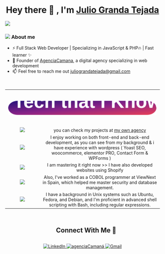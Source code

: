 <div align="center">
<h1 align="center">Hey there 👋 , I'm <a href="https://agenciacamana.com/">Julio Granda Tejada</a> </h1>
</div>
<a href="#"><img src="https://agenciacamana.com/jgt.png"></a>

### <picture><img src = "https://agenciacamana.com/about-me.gif" width = 50px></picture> **About me**

- ⚡ Full Stack Web Developer | Specializing in JavaScript & PHP🔥 | Fast learner ✨
- 🌱 Founder of <a href="https://agenciacamana.com/">AgenciaCamana</a>, a digital agency specializing in web development
- 📫 Feel free to reach me out juliograndatejada@gmail.com 
<br>

<div style="overflow: hidden;">
<table style="width: 100%; border-collapse: collapse; border: solid 0 !important; text-align: center; align-items: center;">
  
  <tr style="border: none;">
    <td colspan="3" style="border: none; padding: 10px; text-align: center; height: 100px; vertical-align: middle;">
        <a href="#"><img src="./1.svg" style="width: 100%; max-width: 100%; height: auto;" /></a>
    </td>
 </tr>


  
   <tr style="border: solid 0 !important">
      <td width=400px colspan=2 style="border: solid 0 !important; border-radio: 8 !important">
        <a href="#"><img src="https://skillicons.dev/icons?i=js,php,html,css,mysql" />  </a>
      </td>
       <td style="border: solid 0 !important">
        you can check my projects at <a href="https://agenciacamana.com">my own agency</a>       
      </td>
  </tr>

   <tr style="border: solid 0 !important">
      <td width=400px colspan=2 style="border: solid 0 !important; border-radio: 8 !important">
        <a href="#"><img src="https://skillicons.dev/icons?i=wordpress,nodejs,ts,laravel,ruby" />  </a>
      </td>
       <td style="border: solid 0 !important">
        I enjoy working on both front-end and back-end development, as you can see from my background & i have experience with wordpress ( Yoast SEO, woocommerce, elementor PRO, Contact Form & WPForms )
      </td>
  </tr>
  
  <tr style="border: solid 0 !important">
      <td colspan=2 style="border: solid 0 !important; border-radio: 8 !important">
        <a href="#"><img src="https://skillicons.dev/icons?i=react,angular,tailwind,mongodb,bootstrap" /> </a>
      </td>
       <td style="border: solid 0 !important">
        I am mastering it right now >> I have also developed websites using Shopify
      </td>    
  </tr>

<tr style="border: solid 0 !important">
      <td colspan=2 style="border: solid 0 !important; border-radio: 8 !important">                   
        <a href="#"><img src="https://skillicons.dev/icons?i=c,cpp,cs,java,sqlite" /> </a>       
      </td>
       <td style="border: solid 0 !important">
        Also, I've worked as a COBOL programmer at ViewNext in Spain, which helped me master security and database management.  
      </td>
  </tr>

  <tr style="border: solid 0 !important">
      <td colspan=2 style="border: solid 0 !important; border-radio: 8 !important">                   
        <a href="#"><img src="https://skillicons.dev/icons?i=linux,ubuntu,debian,bash,regex" /> </a>       
      </td>
       <td style="border: solid 0 !important">
        I have a background in Unix systems such as Ubuntu, Fedora, and Debian, and I'm proficient in advanced shell scripting with Bash, including regular expressions.
      </td>
  </tr>
  
</table>
</div>


<div id="user-content-toc">
  <ul align="center">
    <summary><h2 style="display: inline-block">Connect With Me 🤝</h2></summary>
  </ul>
</div>
<p align="center">
  <a href="https://www.linkedin.com/in/juliograndatejada" target="blank" >
    <img src="https://skillicons.dev/icons?i=linkedin" alt="LinkedIn" />
  </a>
  <a href="https://agenciacamana.com/contacto.html" target="blank">
    <img src="https://skillicons.dev/icons?i=rocket" alt="agenciaCamaná" />
  </a>
  <a href="mailto:juliograndatejada@gmail.com" target="blank">
    <img src="https://skillicons.dev/icons?i=gmail" alt="Gmail" />
  </a>
</p>
  
</p>
